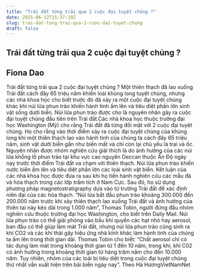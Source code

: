 ```yaml
---
title: "Trái đất từng trải qua 2 cuộc đại tuyệt chủng ?"
date: 2025-06-12T15:37:19Z
slug: trai-dat-tung-trai-qua-2-cuoc-dai-tuyet-chung
draft: false
---
```


## Trái đất từng trải qua 2 cuộc đại tuyệt chủng ?

## Fiona Dao

Trái đất từng trải qua 2 cuộc đại tuyệt chủng ?​​ ​Một thiên thạch đã lao xuống Trái đất cách đây 65 triệu năm khiến loài khủng long tuyệt chủng, nhưng các nhà khoa học cho biết trước đó đã xảy ra một cuộc đại tuyệt chủng khác khi núi lửa phun trào khiến hành tinh ấm lên và tiêu diệt phần lớn sinh vật sống dưới biển.​​
Núi lửa phun trào được cho là nguyên nhân gây ra cuộc đại tuyệt chủng đầu tiên trên Trái đất.​Các nhà khoa học thuộc trường đại học Washington (Mỹ) cho rằng Trái đất đã từng đối mặt với 2 cuộc đại tuyệt chủng. Họ cho rằng vào thời điểm xảy ra cuộc đại tuyệt chủng của khủng long khi một thiên thạch lao vào hành tinh của chúng ta cách đây 65 triệu năm, sinh vật dưới biển gần như biến mất và chỉ còn lại chủ yếu là trai và ốc.
Nguyên nhân được nhóm nghiên cứu giải thích là do ảnh hưởng của các núi lửa khổng lồ phun trào tại khu vực cao nguyên Deccan thuộc Ấn Độ ngày nay trước thời điểm Trái đất va chạm với thiên thạch. Núi lửa phun trào khiến nước biển ấm lên và tiêu diệt phần lớn các loài sinh vật biển.
Kết luận của các nhà khoa học được đưa ra sau khi họ tiến hành nghiên cứu các mẫu đá và hóa thạch trong các lớp trầm tích ở Nam Cực. Sau đó, họ sử dụng phương pháp magnetostratigraphy dựa vào từ trường Trái đất để xác định niên đại của các hóa thạch.
“Núi lửa bắt đầu phun trào khoảng 300.000 đến 200.000 năm trước khi xảy thiên thạch lao xuống Trái đất và ảnh hưởng của thiên tai này kéo dài trong 1.000 năm”, Thomas Tobin, người đứng đầu nhóm nghiên cứu thuộc trường đại học Washington, cho biết trên Daily Mail.
Núi lửa phun trào có thể giải phóng vào bầu khí quyển các hạt nhỏ hay aerosol, ban đầu có thể giúp làm mát Trái đất, nhưng núi lửa phun trào cũng sinh ra khí CO2 và các khí thải gây hiệu ứng nhà kính khác làm hành tinh của chúng ta ấm lên trong thời gian dài.
Thomas Tobin cho biết: “Chất aerosol chỉ có tác dụng làm mát trong khoảng thời gian từ 1 đến 10 năm, trong khi, khí C02 có ảnh hưởng trong khoảng thời gian từ hàng trăm năm cho đến 10.000 năm. Tuy nhiên, nhóm của các loài bị tiêu diệt trong cuộc đại tuyệt chủng thứ nhất vẫn xuất hiện trên bãi biển ngày nay”.
Theo Hà Hương​VietNamNet​​
